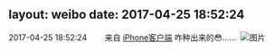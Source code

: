 layout: weibo
date: 2017-04-25 18:52:24
---
2017-04-25 18:52:24  &nbsp;&nbsp;&nbsp;&nbsp;&nbsp;&nbsp; 来自 <a href="http://app.weibo.com/t/feed/9ksdit" rel="nofollow">iPhone客户端</a>
咋种出来的😳…… ​​​
![图片](https://wx3.sinaimg.cn/large/6d2a6003ly1fez4eh3dbyj20zk0qoq9j.jpg)

